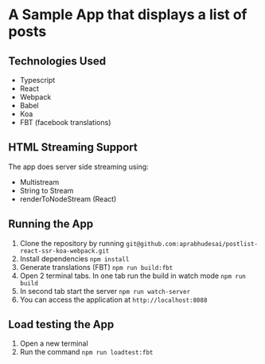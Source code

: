 # A Sample App that displays a list of posts
## Technologies Used
- Typescript
- React
- Webpack
- Babel
- Koa
- FBT (facebook translations)

## HTML Streaming Support
The app does server side streaming using:
- Multistream
- String to Stream
- renderToNodeStream (React)

## Running the App
1. Clone the repository by running
```git@github.com:aprabhudesai/postlist-react-ssr-koa-webpack.git```
2. Install dependencies ```npm install```
3. Generate translations (FBT) ```npm run build:fbt```
4. Open 2 terminal tabs. In one tab run the build in watch mode ```npm run build```
5. In second tab start the server ```npm run watch-server```
6. You can access the application at ```http://localhost:8088```

## Load testing the App
1. Open a new terminal
2. Run the command ```npm run loadtest:fbt```
